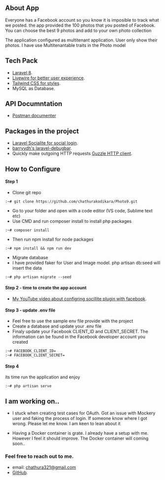 
## About App

Everyone has a Facebook account so you know it is imposible to track what we posted. the app provided the 100 photos that you posted of Facebook. You can choose the best 9 photos and add to your own photo collection

The application configured as multitenant application. User only show their photos. I have use Multitenantable traits in the Photo model 



## Tech Pack

- [Laravel 8](https://laravel.com/docs/8.x).
- [Livewire for better user experience](https://laravel-livewire.com/docs/2.x/quickstart).
- [Tailwind CSS for styles](https://tailwindcss.com/docs).
- MySQL as Database.

## API Documntation 
- [Postman documenter](https://documenter.getpostman.com/view/12479368/UV5WDdo6)


## Packages in the project
- [Laravel Socialite for social login](https://laravel.com/docs/8.x/socialite).
- [barryvdh's laravel-debugbar](https://github.com/barryvdh/laravel-debugbar).
- Quickly make outgoing HTTP requests [ Guzzle HTTP client](https://laravel.com/docs/8.x/http-client).



## How to Configure

#### Step 1

* Clone git repo
```shell
:~# git clone https://github.com/chathurakodikara/Photo9.git
```
* Go to your folder and open with a code editor (VS code, Sublime text etc)
* Use CMD and run composer install to install php packages
```shell
:~# composer install
```
* Then run npm install for node packages
```shell
:~# npm install && npm run dev
```
* Migrate database 
* I have provided faker for User and Image model. php artisan db:seed will insert the data

```shell
:~# php artisan migrate --seed
```



#### Step 2 - time to create the app account
 
- [My YouTube video about configring socillite plugin with facebook](https://youtu.be/HI2_nnkVjxQ).


#### Step 3 - update .env file 

- Feel free to use the sample env file provide with the project
- Create a database and update your .env file
- Finaly update your Facebook CLIENT_ID and CLIENT_SECRET. The information can be found in the Facebook developer account you created

```shell
:~# FACEBOOK_CLIENT_ID=
:~# FACEBOOK_CLIENT_SECRET=
```
#### Step 4
its time run the application and enjoy
```shell
:~# php artisan serve
```


## I am working on..
* I stuck when creating test cases for OAuth. Got an issue with Mockery user and faking the process of login. If someone know where I got wrong. Please let me know. I am keen to lean about it  

* Having a Docker container is grate. I already have a setup with me. However I feel it should improve. The Docker container will coming soon.. 

### Feel free to reach out to me.
- email: chathura321@gmail.com 
- [GitHub](https://github.com/chathurakodikara/Photo9).

